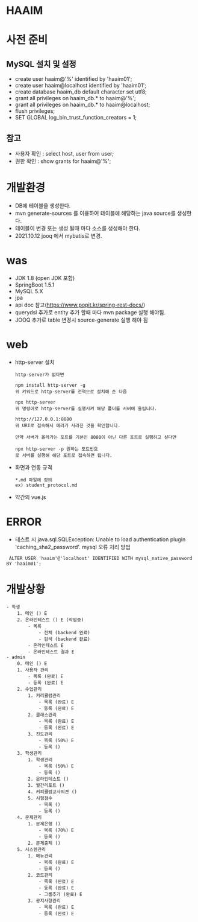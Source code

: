 # HAAIM

# 사전 준비
 ## MySQL 설치 및 설정 
  - create user haaim@'%' identified by 'haaim01';
  - create user haaim@localhost identified by 'haaim01';
  - create database haaim_db default character set utf8;
  - grant all privileges on haaim_db.* to haaim@'%';
  - grant all privileges on haaim_db.* to haaim@localhost;
  - flush privileges;
  - SET GLOBAL log_bin_trust_function_creators = 1;
 
 ## 참고 
  - 사용자 확인 : select host, user from user;
  - 권한 확인 : show grants for haaim@'%';

# 개발환경
- DB에 테이블을 생성한다.
- mvn generate-sources 를 이용하여 테이블에 해당하는 java source를 생성한다.
- 테이블이 변경 또는 생성 될때 마다 소스를 생성해야 한다.
- 2021.10.12 jooq 에서 mybatis로 변경.
 
 
# was
- JDK 1.8 (open JDK 포함)
- SpringBoot 1.5.1
- MySQL 5.X
- jpa
- api doc 참고(https://www.popit.kr/spring-rest-docs/)
- querydsl 추가로 entity 추가 할때 마다 mvn package 실행 해야됨.
- JOOQ 추가로 table 변경시 source-generate 실행 해야 됨

# web
- http-server 설치
  ```
  http-server가 없다면

  npm install http-server -g
  위 키워드로 http-server를 전역으로 설치해 준 다음

  npx http-server
  위 명령어로 http-server를 실행시켜 해당 폴더를 서버에 올립니다.

  http://127.0.0.1:8080
  위 URI로 접속해서 에러가 사라진 것을 확인합니다.

  만약 서버가 올라가는 포트를 기본인 8080이 아닌 다른 포트로 실행하고 싶다면

  npx http-server -p 원하는 포트번호
  로 서버를 실행해 해당 포트로 접속하면 됩니다.
  ```
- 화면과 연동 규격
  ```
  *.md 파일에 정의
  ex) student_protocol.md
  ```
- 약간의 vue.js

# ERROR
- 테스트 시 java.sql.SQLException: Unable to load authentication plugin 'caching_sha2_password'. mysql 오류 처리 방법
```
 ALTER USER 'haaim'@'localhost' IDENTIFIED WITH mysql_native_password BY 'haaim01';
```

# 개발상황
```
- 학생
	1. 메인 () E
	2. 온라인테스트 () E (작업중)
	    - 목록 
	    	- 전체 (backend 완료)
	    	- 검색 (backend 완료)
	    - 온라인테스트 E
	    - 온라인테스트 결과 E
- admin 
	0. 메인 () E
	1. 사용자 관리
		- 목록 (완료) E
		- 등록 (완료) E
	2. 수업관리
		1. 커리큘럼관리 
			- 목록 (완료) E
			- 등록 (완료) E
		2. 클래스관리
			- 목록 (완료) E
			- 등록 (완료) E
		3. 진도관리
			- 목록 (50%) E
			- 등록 ()
	3. 학생관리
		1. 학생관리
			- 목록 (50%) E
			- 등록 ()
		2. 온라인테스트 ()
		3. 월간리포트 ()
		4. 커피큘럼교사의견 ()
		5. 시험점수
			- 목록 ()
			- 등록 ()
	4. 문제관리
		1. 문제은행 ()
			- 목록 (70%) E
			- 등록 ()
		2. 문제출제 ()
	5. 시스템관리
		1. 메뉴관리
			- 목록 (완료) E
			- 등록 ()
		2. 코드관리
			- 목록 (완료) E
			- 등록 (완료) E
			- 그룹추가 (완료) E
		3. 공지사항관리
			- 목록 (완료) E
			- 등록 (완료) E
```